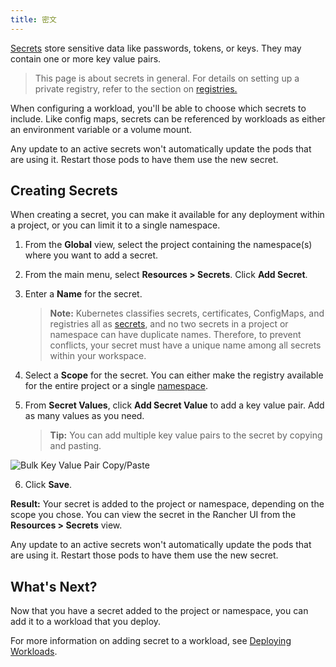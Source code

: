```yaml
---
title: 密文
---
```


[Secrets](https://kubernetes.io/docs/concepts/configuration/secret/#overview-of-secrets) store sensitive data like passwords, tokens, or keys. They may contain one or more key value pairs.

> This page is about secrets in general. For details on setting up a private registry, refer to the section on [registries.](/docs/k8s-in-rancher/registries)

When configuring a workload, you'll be able to choose which secrets to include. Like config maps, secrets can be referenced by workloads as either an environment variable or a volume mount.

Any update to an active secrets won't automatically update the pods that are using it. Restart those pods to have them use the new secret.

## Creating Secrets

When creating a secret, you can make it available for any deployment within a project, or you can limit it to a single namespace.

1. From the **Global** view, select the project containing the namespace(s) where you want to add a secret.

2. From the main menu, select **Resources > Secrets**. Click **Add Secret**.

3. Enter a **Name** for the secret.

   > **Note:** Kubernetes classifies secrets, certificates, ConfigMaps, and registries all as [secrets](https://kubernetes.io/docs/concepts/configuration/secret/), and no two secrets in a project or namespace can have duplicate names. Therefore, to prevent conflicts, your secret must have a unique name among all secrets within your workspace.

4. Select a **Scope** for the secret. You can either make the registry available for the entire project or a single [namespace](/docs/k8s-in-rancher/projects-and-namespaces/#namespaces).

5. From **Secret Values**, click **Add Secret Value** to add a key value pair. Add as many values as you need.

   > **Tip:** You can add multiple key value pairs to the secret by copying and pasting.
   >
   > 

![Bulk Key Value Pair Copy/Paste](/img/rancher/bulk-key-values.gif)

6. Click **Save**.

**Result:** Your secret is added to the project or namespace, depending on the scope you chose. You can view the secret in the Rancher UI from the **Resources > Secrets** view.

Any update to an active secrets won't automatically update the pods that are using it. Restart those pods to have them use the new secret.

## What's Next?

Now that you have a secret added to the project or namespace, you can add it to a workload that you deploy.

For more information on adding secret to a workload, see [Deploying Workloads](/docs/k8s-in-rancher/workloads/deploy-workloads/).

